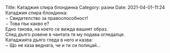 Title: Катаджия спира блондинка
Category: разни
Date: 2021-04-01-11:24
Катаджия спира блондинка:  
&minus; Свидетелство за правоспособност!  
&minus; Това пък какво е?  
Едно такова, на което се вижда вашият образ.  
След дълго ровене в чантата тя му подава огледалце.  
Катаджията дълго гледа в него и казва:   
&minus; Що не каза веднага, че и ти си полицай...